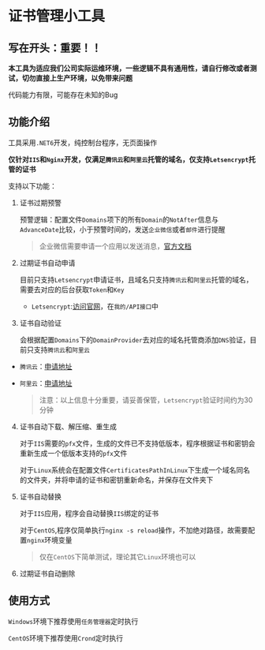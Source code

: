 # 证书管理小工具

## 写在开头：重要！！

**本工具为适应我们公司实际运维环境，一些逻辑不具有通用性，请自行修改或者测试，切勿直接上生产环境，以免带来问题**

代码能力有限，可能存在未知的Bug

## 功能介绍

工具采用`.NET6`开发，纯控制台程序，无页面操作

**仅针对`IIS`和`Nginx`开发，仅满足`腾讯云`和`阿里云`托管的域名，仅支持`Letsencrypt`托管的证书**

支持以下功能：

1. 证书过期预警

   预警逻辑：配置文件`Domains`项下的所有`Domain`的`NotAfter`信息与`AdvanceDate`比较，小于预警时间的，发送`企业微信`或者`邮件`进行提醒

   > 企业微信需要申请一个应用以发送消息，[官方文档](https://developer.work.weixin.qq.com/document/path/90235)

2. 过期证书自动申请

   目前只支持`Letsencrypt`申请证书，且域名只支持`腾讯云`和`阿里云`托管的域名，需要去对应的后台获取`Token`和`Key`

   + `Letsencrypt`:[访问官网](https://letsencrypt.osfipin.com/jump/share?code=LD1PPLRZ)，在`我的/API接口`中

3. 证书自动验证

   会根据配置`Domains`下的`DomainProvider`去对应的域名托管商添加`DNS`验证，目前只支持`腾讯云`和`阿里云`

+ `腾讯云`：[申请地址](https://console.cloud.tencent.com/cam/capi)

+ `阿里云`：[申请地址](https://ram.console.aliyun.com/manage/ak)

  > 注意：以上信息十分重要，请妥善保管，`Letsencrypt`验证时间约为30分钟

4. 证书自动下载、解压缩、重生成

   对于`IIS`需要的`pfx`文件，生成的文件已不支持低版本，程序根据证书和密钥会重新生成一个低版本支持的`pfx`文件

   对于`Linux`系统会在配置文件`CertificatesPathInLinux`下生成一个域名同名的文件夹，并将申请的证书和密钥重新命名，并保存在文件夹下

5. 证书自动替换

   对于`IIS`应用，程序会自动替换`IIS`绑定的证书

   对于`CentOS`,程序仅简单执行`nginx -s reload`操作，不加绝对路径，故需要配置`nginx`环境变量

   > 仅在`CentOS`下简单测试，理论其它`Linux`环境也可以

6. 过期证书自动删除

## 使用方式

`Windows`环境下推荐使用`任务管理器`定时执行

`CentOS`环境下推荐使用`Crond`定时执行